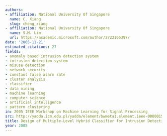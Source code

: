 ```yaml
---
authors:
- affiliation: National University Of Singapore
  name: C. Xiang
  slug: cheng_xiang
- affiliation: National University Of Singapore
  name: S.M. Lim
  url: https://academic.microsoft.com/author/2722165397/
date: '2005-11-21'
estimated_citations: 27
fields:
- anomaly based intrusion detection system
- intrusion detection system
- misuse detection
- network security
- constant false alarm rate
- cluster analysis
- classifier
- data mining
- machine learning
- computer science
- artificial intelligence
- pattern clustering
in: 2005 IEEE Workshop on Machine Learning for Signal Processing
src: http://yadda.icm.edu.pl/yadda/element/bwmeta1.element.ieee-000001532885
title: Design of Multiple-Level Hybrid Classifier for Intrusion Detection System
year: 2005
---
```

